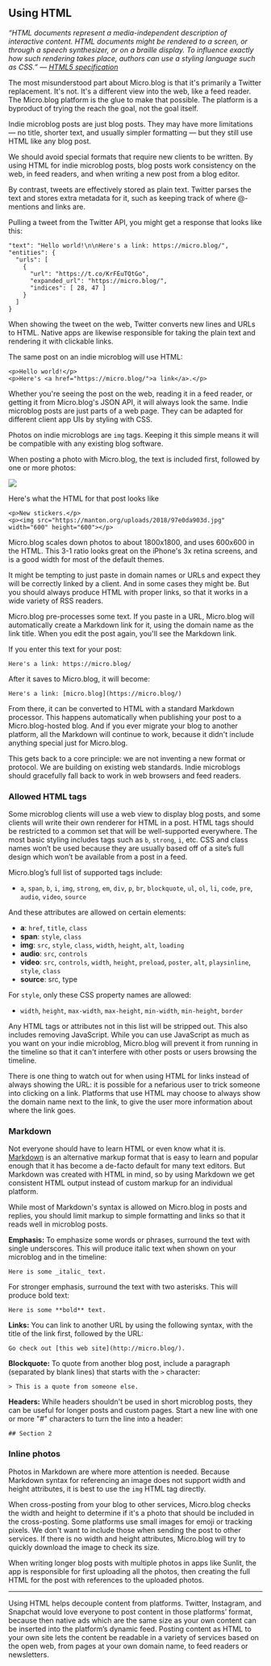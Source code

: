 ## Using HTML

_“HTML documents represent a media-independent description of interactive content. HTML documents might be rendered to a screen, or through a speech synthesizer, or on a braille display. To influence exactly how such rendering takes place, authors can use a styling language such as CSS.” — [HTML5 specification][1]_

The most misunderstood part about Micro.blog is that it's primarily a Twitter replacement. It's not. It's a different view into the web, like a feed reader. The Micro.blog platform is the glue to make that possible. The platform is a byproduct of trying the reach the goal, not the goal itself.

Indie microblog posts are just blog posts. They may have more limitations — no title, shorter text, and usually simpler formatting — but they still use HTML like any blog post.

We should avoid special formats that require new clients to be written. By using HTML for indie microblog posts, blog posts work consistency on the web, in feed readers, and when writing a new post from a blog editor.

By contrast, tweets are effectively stored as plain text. Twitter parses the text and stores extra metadata for it, such as keeping track of where @-mentions and links are.

Pulling a tweet from the Twitter API, you might get a response that looks like this:

	"text": "Hello world!\n\nHere's a link: https://micro.blog/",
	"entities": {
	  "urls": [
	    {
	      "url": "https://t.co/KrFEuTQtGo",
	      "expanded_url": "https://micro.blog/",
	      "indices": [ 28, 47 ]
	    }
	  ]
	}

When showing the tweet on the web, Twitter converts new lines and URLs to HTML. Native apps are likewise responsible for taking the plain text and rendering it with clickable links.

The same post on an indie microblog will use HTML:

	<p>Hello world!</p>
	<p>Here's <a href="https://micro.blog/">a link</a>.</p>

Whether you're seeing the post on the web, reading it in a feed reader, or getting it from Micro.blog's JSON API, it will always look the same. Indie microblog posts are just parts of a web page. They can be adapted for different client app UIs by styling with CSS.

Photos on indie microblogs are `img` tags. Keeping it this simple means it will be compatible with any existing blog software.

When posting a photo with Micro.blog, the text is included first, followed by one or more photos:

![][image-1]

Here's what the HTML for that post looks like

	<p>New stickers.</p>
	<p><img src="https://manton.org/uploads/2018/97e0da903d.jpg" width="600" height="600"></p>

Micro.blog scales down photos to about 1800x1800, and uses 600x600 in the HTML. This 3-1 ratio looks great on the iPhone's 3x retina screens, and is a good width for most of the default themes.

It might be tempting to just paste in domain names or URLs and expect they will be correctly linked by a client. And in some cases they might be. But you should always produce HTML with proper links, so that it works in a wide variety of RSS readers.

Micro.blog pre-processes some text. If you paste in a URL, Micro.blog will automatically create a Markdown link for it, using the domain name as the link title. When you edit the post again, you'll see the Markdown link.

If you enter this text for your post:

	Here's a link: https://micro.blog/

After it saves to Micro.blog, it will become:

	Here's a link: [micro.blog](https://micro.blog/)

From there, it can be converted to HTML with a standard Markdown processor. This happens automatically when publishing your post to a Micro.blog-hosted blog. And if you ever migrate your blog to another platform, all the Markdown will continue to work, because it didn't include anything special just for Micro.blog.

This gets back to a core principle: we are not inventing a new format or protocol. We are building on existing web standards. Indie microblogs should gracefully fall back to work in web browsers and feed readers.

### Allowed HTML tags

Some microblog clients will use a web view to display blog posts, and some clients will write their own renderer for HTML in a post. HTML tags should be restricted to a common set that will be well-supported everywhere. The most basic styling includes tags such as `b`, `strong`, `i`, etc. CSS and class names won’t be used because they are usually based off of a site’s full design which won’t be available from a post in a feed.

Micro.blog’s full list of supported tags include:

* `a`, `span`, `b`, `i`, `img`, `strong`, `em`, `div`, `p`, `br`, `blockquote`, `ul`, `ol`, `li`, `code`, `pre`, `audio`, `video`, `source`

And these attributes are allowed on certain elements:

* **a**: `href`, `title`, `class`
* **span**: `style`, `class`
* **img**: `src`, `style`, `class`, `width`, `height`, `alt`, `loading`
* **audio**: `src`, `controls`
* **video**: `src`, `controls`, `width`, `height`, `preload`, `poster`, `alt`, `playsinline`, `style`, `class`
* **source**: src, type

For `style`, only these CSS property names are allowed:

* `width`, `height`, `max-width`, `max-height`, `min-width`, `min-height`, `border`

Any HTML tags or attributes not in this list will be stripped out. This also includes removing JavaScript. While you can use JavaScript as much as you want on your indie microblog, Micro.blog will prevent it from running in the timeline so that it can't interfere with other posts or users browsing the timeline.

There is one thing to watch out for when using HTML for links instead of always showing the URL: it is possible for a nefarious user to trick someone into clicking on a link. Platforms that use HTML may choose to always show the domain name next to the link, to give the user more information about where the link goes.

### Markdown

Not everyone should have to learn HTML or even know what it is. [Markdown][2] is an alternative markup format that is easy to learn and popular enough that it has become a de-facto default for many text editors. But Markdown was created with HTML in mind, so by using Markdown we get consistent HTML output instead of custom markup for an individual platform.

While most of Markdown's syntax is allowed on Micro.blog in posts and replies, you should limit markup to simple formatting and links so that it reads well in microblog posts.

**Emphasis:** To emphasize some words or phrases, surround the text with single underscores. This will produce italic text when shown on your microblog and in the timeline:

	Here is some _italic_ text.

For stronger emphasis, surround the text with two asterisks. This will produce bold text:

	Here is some **bold** text.

**Links:** You can link to another URL by using the following syntax, with the title of the link first, followed by the URL:

	Go check out [this web site](http://micro.blog/).

**Blockquote:** To quote from another blog post, include a paragraph (separated by blank lines) that starts with the `>` character:

	> This is a quote from someone else.

**Headers:** While headers shouldn't be used in short microblog posts, they can be useful for longer posts and custom pages. Start a new line with one or more "#" characters to turn the line into a header:

	## Section 2

### Inline photos

Photos in Markdown are where more attention is needed. Because Markdown syntax for referencing an image does not support width and height attributes, it is best to use the `img` HTML tag directly.

When cross-posting from your blog to other services, Micro.blog checks the width and height to determine if it's a photo that should be included in the cross-posting. Some platforms use small images for emoji or tracking pixels. We don't want to include those when sending the post to other services. If there is no width and height attributes, Micro.blog will try to quickly download the image to check its size.

When writing longer blog posts with multiple photos in apps like Sunlit, the app is responsible for first uploading all the photos, then creating the full HTML for the post with references to the uploaded photos.

---- 

Using HTML helps decouple content from platforms. Twitter, Instagram, and Snapchat would love everyone to post content in those platforms’ format, because then native ads which are the same size as your own content can be inserted into the platform’s dynamic feed. Posting content as HTML to your own site lets the content be readable in a variety of services based on the open web, from pages at your own domain name, to feed readers or newsletters.

[1]:	https://html.spec.whatwg.org/multipage/
[2]:	https://daringfireball.net/projects/markdown/

[image-1]:	https://book.micro.blog/uploads/2020/c6af49b770.png